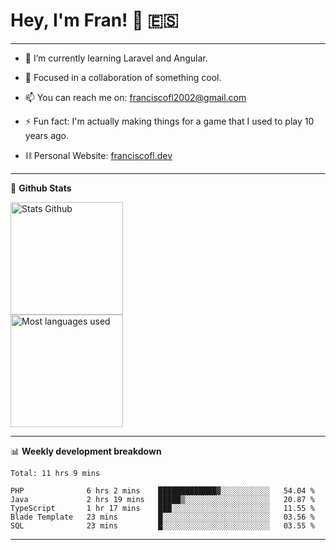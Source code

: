 # Hey, I'm Fran! 👋 :es:

-------

- 🌱 I’m currently learning Laravel and Angular.

- 👯 Focused in a collaboration of something cool.

- 📫 You can reach me on: franciscofl2002@gmail.com

- ⚡ Fun fact: I'm actually making things for a game that I used to play 10 years ago.

- ⛓  Personal Website: [franciscofl.dev](https://www.franciscofl.dev/)

-------

📝 **Github Stats**


<div align="left">
  <img height="180em" src="https://github-readme-stats.vercel.app/api?username=franciscofl12&count_private=true&show_icons=true&theme=dracula&bg_color=-45deg,282A36,3D3344" alt="Stats Github"/>
  <br>
  <img height="180em" src="https://github-readme-stats.vercel.app/api/top-langs/?username=franciscofl12&count_private&theme=dracula&bg_color=-45deg,282A36,3D3344&layout=compact&langs_count=6" alt="Most languages used"/>
</div>

-------

📊 **Weekly development breakdown**


<!--START_SECTION:waka-->
```text
Total: 11 hrs 9 mins

PHP              6 hrs 2 mins    █████████████▓░░░░░░░░░░░   54.04 % 
Java             2 hrs 19 mins   █████▒░░░░░░░░░░░░░░░░░░░   20.87 % 
TypeScript       1 hr 17 mins    ███░░░░░░░░░░░░░░░░░░░░░░   11.55 % 
Blade Template   23 mins         █░░░░░░░░░░░░░░░░░░░░░░░░   03.56 % 
SQL              23 mins         █░░░░░░░░░░░░░░░░░░░░░░░░   03.55 % 
```
<!--END_SECTION:waka-->

-------

